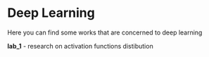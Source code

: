 # Deep Learning
Here you can find some works that are concerned to deep learning

**lab_1** - research on activation functions distibution
